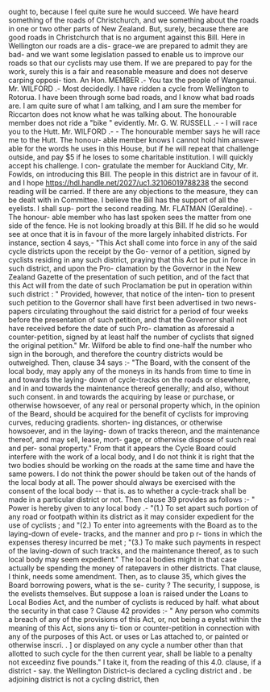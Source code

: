 ought to, because I feel quite sure he would succeed. We have heard something of the roads of Christchurch, and we something about the roads in one or two other parts of New Zealand. But, surely, because there are good roads in Christchurch that is no argument against this Bill. Here in Wellington our roads are a dis- grace-we are prepared to admit they are bad- and we want some legislation passed to enable us to improve our roads so that our cyclists may use them. If we are prepared to pay for the work, surely this is a fair and reasonable measure and does not deserve carping opposi- tion. An Hon. MEMBER .- You tax the people of Wanganui. Mr. WILFORD .- Most decidedly. I have ridden a cycle from Wellington to Rotorua. I have been through some bad roads, and I know what bad roads are. I am quite sure of what I am talking, and I am sure the member for Riccarton does not know what he was talking about. The honourable member does not ride a "bike " evidently. Mr. G. W. RUSSELL .- - I will race you to the Hutt. Mr. WILFORD .- - The honourable member says he will race me to the Hutt. The honour- able member knows I cannot hold him answer- able for the words he uses in this House, but if he will repeat that challenge outside, and pay $5 if he loses to some charitable institution. I will quickly accept his challenge. I con- gratulate the member for Auckland City, Mr. Fowlds, on introducing this Bill. The people in this district are in favour of it. and I hope https://hdl.handle.net/2027/uc1.32106019788238 the second reading will be carried. If there are any objections to the measure, they can be dealt with in Committee. I believe the Bill has the support of all the eyelists. I shall sup- port the second reading. Mr. FLATMAN (Geraldine). - The honour- able member who has last spoken sees the matter from one side of the fence. He is not looking broadly at this Bill. If he did so he would see at once that it is in favour of the more largely inhabited districts. For instance, section 4 says,- "This Act shall come into force in any of the said cycle districts upon the receipt by the Go- vernor of a petition, signed by cyclists residing in any such district, praying that this Act be put in force in such district, and upon the Pro- clamation by the Governor in the New Zealand Gazette of the presentation of such petition, and of the fact that this Act will from the date of such Proclamation be put in operation within such district : " Provided, however, that notice of the inten- tion to present such petition to the Governor shall have first been advertised in two news- papers circulating throughout the said district for a period of four weeks before the presentation of such petition, and that the Governor shall not have received before the date of such Pro- clamation as aforesaid a counter-petition, signed by at least half the number of cyclists that signed the original petition." Mr. Wilford be able to find one-half the number who sign in the borough, and therefore the country districts would be outweighed. Then, clause 34 says :- "The Board, with the consent of the local body, may apply any of the moneys in its hands from time to time in and towards the laying- down of cycle-tracks on the roads or elsewhere, and in and towards the maintenance thereof generally; and also, without such consent. in and towards the acquiring by lease or purchase, or otherwise howsoever, of any real or personal property which, in the opinion of the Beard, should be acquired for the benefit of cyclists for improving curves, reducing gradients. shorten- ing distances, or otherwise howsoever, and in the laying- down of tracks thereon, and the maintenance thereof, and may sell, lease, mort- gage, or otherwise dispose of such real and per- sonal property." From that it appears the Cycle Board could interfere with the work of a local body, and I do not think it is right that the two bodies should be working on the roads at the same time and have the same powers. I do not think the power should be taken out of the hands of the local body at all. The power should always be exercised with the consent of the local body -- that is. as to whether a cycle-track shall be made in a particular district or not. Then clause 39 provides as follows :- " Power is hereby given to any local body .- "(1.) To set apart such portion of any road or footpath within its district as it may consider expedient for the use of cyclists ; and "(2.) To enter into agreements with the Board as to the laying-down of evele- tracks, and the manner and pro p r- tions in which the expenses theresy incurred be met ; "(3.) To make such payments in respect of the laving-down of such tracks, and the maintenance thereof, as to such local body may seem expedient." The local bodies might in that case actually be spending the money of ratepavers in other districts. That clause, I think, needs some amendment. Then, as to clause 35, which gives the Board borrowing powers, what is the se- curity ? The security, I suppose, is the evelists themselves. But suppose a loan is raised under the Loans to Local Bodies Act, and the number of cyclists is reduced by half. what about the security in that case ? Clause 42 provides :- " Any person who commits a breach of any of the provisions of this Act, or, not being a eyelst within the meaning of this Act, sions any ti- tion or counter-petition in connection with any of the purposes of this Act. or uses or Las attached to, or painted or otherwise inscri. . ] or displayed on any cycle a number other than that allotted to such cycle for the then current year, shall be liable to a penalty not exceedinz five pounds." I take it, from the reading of this 4.0. clause, if a district - say. the Wellington District-is declared a cycling district and . be adjoining district is not a cycling district, then 